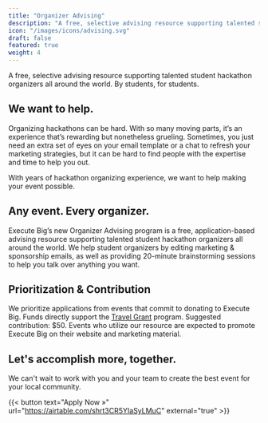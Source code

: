 ```yaml
---
title: "Organizer Advising"
description: "A free, selective advising resource supporting talented student hackathon organizers all around the world. "
icon: "/images/icons/advising.svg"
draft: false
featured: true
weight: 4
---
```


A free, selective advising resource supporting talented student hackathon organizers all around the world. By students, for students.

## We want to help.

Organizing hackathons can be hard. With so many moving parts, it’s an experience that’s rewarding but nonetheless grueling. Sometimes, you just need an extra set of eyes on your email template or a chat to refresh your marketing strategies, but it can be hard to find people with the expertise and time to help you out.

With years of hackathon organizing experience, we want to help making your event possible.

## Any event. Every organizer.

Execute Big’s new Organizer Advising program is a free, application-based advising resource supporting talented student hackathon organizers all around the world. We help student organizers by editing marketing & sponsorship emails, as well as providing 20-minute brainstorming sessions to help you talk over anything you want.

## Prioritization & Contribution

We prioritize applications from events that commit to donating to Execute Big. Funds directly support the [Travel Grant](/programs/grant) program. Suggested contribution: $50. Events who utilize our resource are expected to promote Execute Big on their website and marketing material.

## Let's accomplish more, together. 

We can't wait to work with you and your team to create the best event for your local community.

{{< button text="Apply Now »" url="https://airtable.com/shrt3CR5YIaSyLMuC" external="true" >}}